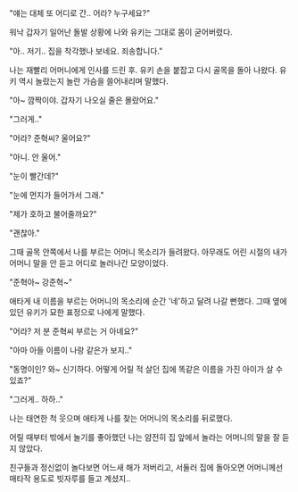 "얘는 대체 또 어디로 간.. 어라? 누구세요?"

워낙 갑자기 일어난 돌발 상황에 나와 유키는 그대로 몸이 굳어버렸다.

"아.. 저기.. 집을 착각했나 보네요. 죄송합니다."

나는 재빨리 어머니에게 인사를 드린 후. 유키 손을 붙잡고 다시 골목을 돌아 나왔다. 유키 역시 놀랐는지 놀란 가슴을 쓸어내리며 말했다.

"아~ 깜짝이야. 갑자기 나오실 줄은 몰랐어요."

"그러게.."

"어라? 준혁씨? 울어요?"

"아니. 안 울어."

"눈이 빨간데?"

"눈에 먼지가 들어가서 그래."

"제가 호하고 불어줄까요?"

"괜찮아."

그때 골목 안쪽에서 나를 부르는 어머니 목소리가 들려왔다. 아무래도 어린 시절의 내가 어머니 말을 안 듣고 어디로 놀러나간 모양이었다.

"준혁아~ 강준혁~"

애타게 내 이름을 부르는 어머니의 목소리에 순간 '네'하고 달려 나갈 뻔했다. 그때 옆에 있던 유키가 묘한 표정으로 나에게 말했다.

"어라? 저 분 준혁씨 부르는 거 아녜요?"

"아마 아들 이름이 나랑 같은가 보지.."

"동명이인? 와~ 신기하다. 어떻게 어릴 적 살던 집에 똑같은 이름을 가진 아이가 살 수 있죠?" 

"그러게.. 하하.."

나는 태연한 척 웃으며 애타게 나를 찾는 어머니의 목소리를 뒤로했다.

어릴 때부터 밖에서 놀기를 좋아했던 나는 얌전히 집 앞에서 놀라는 어머니의 말을 잘 듣지 않았다.

친구들과 정신없이 놀다보면 어느새 해가 저버리고, 서둘러 집에 돌아오면 어머니께선 매타작 용도로 빗자루를 들고 계셨지..
